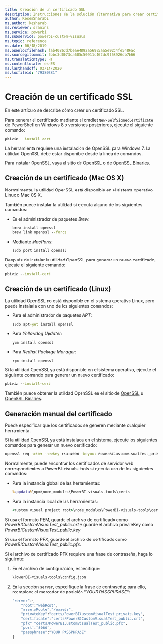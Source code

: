 ```yaml
---
title: Creación de un certificado SSL
description: Instrucciones de la solución alternativa para crear certificados manualmente en el servidor para desarrolladores
author: KesemSharabi
ms.author: kesharab
ms.reviewer: sranins
ms.service: powerbi
ms.subservice: powerbi-custom-visuals
ms.topic: reference
ms.date: 06/18/2019
ms.openlocfilehash: fab40863d7beae4892a56975aa5e92c4fe5486ac
ms.sourcegitcommit: 6bbc3d0073ca605c50911c162dc9f58926db7b66
ms.translationtype: HT
ms.contentlocale: es-ES
ms.lasthandoff: 03/14/2020
ms.locfileid: "79380281"
---
```

# <a name="create-an-ssl-certificate"></a>Creación de un certificado SSL

En este artículo se describe cómo crear un certificado SSL.

Para generar el certificado mediante el cmdlet `New-SelfSignedCertificate` de PowerShell en Windows 8 o versiones posteriores, ejecute el siguiente comando:

```cmd
pbiviz --install-cert
```

La herramienta requiere una instalación de OpenSSL para Windows 7. La utilidad OpenSSL debe estar disponible desde la línea de comandos.

Para instalar OpenSSL, vaya al sitio de [OpenSSL](https://www.openssl.org) o de [OpenSSL Binaries](https://wiki.openssl.org/index.php/Binaries).

## <a name="create-a-certificate-mac-os-x"></a>Creación de un certificado (Mac OS X)

Normalmente, la utilidad OpenSSL está disponible en el sistema operativo Linux o Mac OS X.

También puede instalar la utilidad si ejecuta alguno de los siguientes comandos:

* En el administrador de paquetes *Brew*:

    ```cmd
    brew install openssl
    brew link openssl --force
    ```

* Mediante *MacPorts*:

    ```cmd
    sudo port install openssl
    ```

Después de instalar la utilidad OpenSSL para generar un nuevo certificado, ejecute el siguiente comando:

```cmd
pbiviz --install-cert
```

## <a name="create-a-certificate-linux"></a>Creación de un certificado (Linux)

La utilidad OpenSSL no está disponible en el sistema operativo Linux, pero puede instalarla con uno de los siguientes comandos:

* Para el administrador de paquetes *APT*:

    ```cmd
    sudo apt-get install openssl
    ```

* Para *Yellowdog Updater*:

    ```cmd
    yum install openssl
    ```

* Para *Redhat Package Manager*:

    ```cmd
    rpm install openssl
    ```

Si la utilidad OpenSSL ya está disponible en el sistema operativo, ejecute el siguiente comando para generar un nuevo certificado:

```cmd
pbiviz --install-cert
```

También puede obtener la utilidad OpenSSL en el sitio de [OpenSSL](https://www.openssl.org) u [OpenSSL Binaries](https://wiki.openssl.org/index.php/Binaries).

## <a name="generate-the-certificate-manually"></a>Generación manual del certificado

Puede especificar que los certificados se generen mediante cualquier herramienta.

Si la utilidad OpenSSL ya está instalada en el sistema, ejecute los siguientes comandos para generar un nuevo certificado:

```cmd
openssl req -x509 -newkey rsa:4096 -keyout PowerBICustomVisualTest_private.key -out PowerBICustomVisualTest_public.crt -days 365
```

Normalmente, puede encontrar los certificados de servidor web correspondientes a PowerBI-visuals-tools si ejecuta uno de los siguientes comandos:

* Para la instancia global de las herramientas:

    ```cmd
    %appdata%\npm\node_modules\PowerBI-visuals-tools\certs
    ```

* Para la instancia local de las herramientas:

    ```cmd
    <custom visual project root>\node_modules\PowerBI-visuals-tools\certs
    ```

Si usa el formato PEM, guarde el archivo de certificado como *PowerBICustomVisualTest_public.crt* y guarde el archivo privateKey como *PowerBICustomVisualTest_public.key*.

Si usa el formato PFX, guarde el archivo de certificado como *PowerBICustomVisualTest_public.pfx*.

Si el archivo de certificado PFX requiere una frase de contraseña, haga lo siguiente:
1. En el archivo de configuración, especifique:

    ```cmd
    \PowerBI-visuals-tools\config.json
    ```

1. En la sección `server`, especifique la frase de contraseña; para ello, reemplace el marcador de posición "*YOUR PASSPHRASE*":

    ```cmd
    "server":{
        "root":"webRoot",
        "assetsRoute":"/assets",
        "privateKey":"certs/PowerBICustomVisualTest_private.key",
        "certificate":"certs/PowerBICustomVisualTest_public.crt",
        "pfx":"certs/PowerBICustomVisualTest_public.pfx",
        "port":"8080",
        "passphrase":"YOUR PASSPHRASE"
    }
    ```